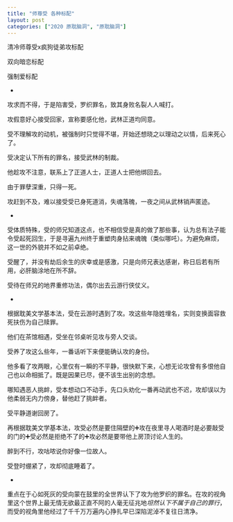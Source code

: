 ```yaml
---
title: "师尊受 各种标配"
layout: post
categories: ["2020 原耽脑洞", "原耽脑洞"]
---
```

清冷师尊受x疯狗徒弟攻标配

双向暗恋标配

强制爱标配

-

攻求而不得，于是陷害受，罗织罪名，致其身败名裂人人喊打。

攻假意好心接受回家，宣称要感化他，武林正道均同意。

受不理解攻的动机，被强制时只觉得不堪，开始还想晓之以理动之以情，后来死心了。

受决定认下所有的罪名，接受武林的制裁。

他趁攻不注意，联系上了正道人士，正道人士把他绑回去。

由于罪孽深重，只得一死。

攻赶到不及，难以接受受已身死道消，失魂落魄，一夜之间从武林销声匿迹。

-

受体质特殊，受的师兄知道这点，也不相信受是真的做了那些事，认为总有法子能令受起死回生，于是寻遍九州终于重塑肉身拈来魂魄（类似哪吒）。为避免麻烦，这一世的外貌并不如之前卓绝。

受醒了，并没有劫后余生的庆幸或是感激，只是向师兄表达感谢，称日后若有所用，必肝脑涂地在所不辞。

受待在师兄的地界重修功法，偶尔出去云游行侠仗义。

-

根据耽美文学基本法，受在云游时遇到了攻。攻这些年隐姓埋名，实则变换面容救死扶伤为自己赎罪。

他们在茶馆相遇，受坐在邻桌听见攻与旁人交谈。

受养了攻这么些年，一番话听下来便能确认攻的身份。

他多看了攻两眼，心里仅有一瞬的不平静，很快默下来，心想无论攻曾有多恨他自己也以命相抵了。既是因果已尽，便不该生出别的念想。

哪知遇恶人挑衅，受本想动口不动手，先口头劝化一番再动武也不迟，攻却误以为他柔弱无内力傍身，替他赶了挑衅者。

受平静道谢回房了。

再根据耽美文学基本法，攻受必然是要住隔壁的➕攻在夜里寻人喝酒时是必要敲受的门的➕受必然是拒绝不了的➕攻必然是要带他上房顶讨论人生的。

醉到不行，攻咕哝说你好像一位故人。

受登时绷紧了，攻却彻底睡着了。

-

重点在于心如死灰的受向蒙在鼓里的全世界认下了攻为他罗织的罪名。在攻的视角里这个世界上最无情无欲最正直不阿的人毫无征兆地<em>坦然认下不属于自己的罪行</em>，而受的视角里他经过了千千万万遍内心挣扎早已深陷泥淖不复往日清净。
